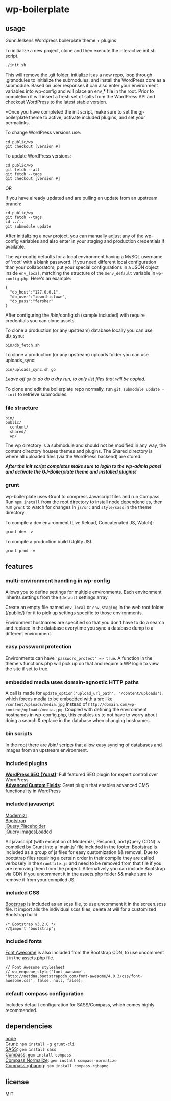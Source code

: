 # wp-boilerplate

## usage

GunnJerkens Wordpress boilerplate theme + plugins

To initialize a new project, clone and then execute the interactive init.sh
script.

```
./init.sh
```

This will remove the .git folder, initialize it as a new repo, loop through
.gitmodules to initialize the submodules, and install the WordPress core as a
submodule. Based on user responses it can also enter your environment variables
into wp-config and will place an env_* file in the root. Prior to completion it
will insert a fresh set of salts from the WordPress API and checkout WordPress
to the latest stable version.

*Once you have completed the init script, make sure to set the gj-boilerplate theme to active, activate included plugins, and set your permalinks.

To change WordPress versions use:

```
cd public/wp
git checkout [version #]
```

To update WordPress versions:

```
cd public/wp
git fetch --all
git fetch --tags
git checkout [version #]
```

OR

If you have already updated and are pulling an update from an upstream branch:
```
cd public/wp
git fetch --tags
cd ../..
git submodule update
```

After initializing a new project, you can manually adjust any of the wp-config
variables and also enter in your staging and production credentials if
available.

The wp-config defaults for a local environment having a MySQL username of
'root' with a blank password. If you need different local configuration than
your collaborators, put your special configurations in a JSON object inside
`env_local`, matching the structure of the `$env_default` variable in
`wp-config.php`. Here's an example:

```
{
  "db_host":"127.0.0.1",
  "db_user":"iownthistown",
  "db_pass":"fersher"
}
```

After configuring the /bin/config.sh (sample included) with require credentials
you can clone assets.

To clone a production (or any upstream) database locally you can use db_sync:

```
bin/db_fetch.sh
```
To clone a production (or any upstream) uploads folder you can use uploads_sync:

```
bin/uploads_sync.sh go
```
*Leave off `go` to do do a dry run, to only list files that will be copied.*

To clone and edit the boilerplate repo normally, run `git submodule update
--init` to retrieve submodules.

### file structure
```
bin/
public/
  content/
  shared/
  wp/
```

The wp directory is a submodule and should not be modified in any way, the
content directory houses themes and plugins. The Shared directory is where all
uploaded files (via the WordPress backend) are stored.

***After the init script completes make sure to login to the wp-admin panel and
activate the GJ-Boilerplate theme and installed plugins!***

### grunt
wp-boilerplate uses Grunt to compress Javascript files and run Compass. Run
`npm install` from the root directory to install node dependencies, then run
`grunt` to watch for changes in `js/src` and `style/sass` in the theme
directory.

To compile a dev environment (Live Reload, Concatenated JS, Watch):  

`grunt dev -v`

To compile a production build (Uglify JS):  

`grunt prod -v`

## features
### multi-environment handling in wp-config
Allows you to define settings for multiple environments. Each environment
inherits settings from the `$default` settings array.

Create an empty file named `env_local` or `env_staging` in the web root folder
(/public/) for it to pick up settings specific to those environments.

Environment hostnames are specified so that you don't have to do a search and
replace in the database everytime you sync a database dump to a different
environment.

### easy password protection
Environments can have `'password_protect' => true`. A function in the theme's
functions.php will pick up on that and require a WP login to view the site if
set to true.

### embedded media uses domain-agnostic HTTP paths
A call is made for `update_option('upload_url_path', '/content/uploads');`
which forces media to be embedded with a src like `/content/uploads/media.jpg`
instead of `http://domain.com/wp-content/uploads/media.jpg`. Coupled with
defining the environment hostnames in wp-config.php, this enables us to not
have to worry about doing a search & replace in the database when changing
hostnames.

### bin scripts
In the root there are /bin/ scripts that allow easy syncing of databases and
images from an upstream environment.

### included plugins
**[WordPress SEO (Yoast)](http://wordpress.org/extend/plugins/wordpress-seo/):** Full featured SEO plugin for expert control over WordPress  
**[Advanced Custom Fields](http://www.advancedcustomfields.com/):** Great plugin that enables advanced CMS functionality in WordPress  

### included javascript
[Modernizr](http://modernizr.com/)  
[Bootstrap](http://getbootstrap.com)  
[jQuery Placeholder](https://github.com/mathiasbynens/jquery-placeholder)  
[jQuery imagesLoaded](https://github.com/desandro/imagesloaded)  

All javascript (with exception of Modernizr, Respond, and jQuery (CDN) is compiled by Grunt into a 'main.js' file included in the footer. Bootstrap is included as a group of js files for easy customization && removal. Due to bootstrap files requiring a certain order in their compile they are called verbosely in the `Gruntfile.js` and need to be removed from that file if you are removing them from the project. Alternatively you can include Bootstrap via CDN if you uncomment it in the assets.php folder && make sure to remove it from your compiled JS.

### included CSS
[Bootstrap](http://getbootstrap.com) is included as an scss file, to use uncomment it in the screen.scss file. It import alls the individual scss files, delete at will for a customized Bootstrap build.

```
/* Bootstrap v3.2.0 */
//@import "bootstrap";
```

### included fonts
[Font Awesome](http://fontawesome.io/) is also included from the Bootstrap CDN, to use uncomment it in the assets.php file.

```
// Font Awesome stylesheet
// wp_enqueue_style('font-awesome', 'http://netdna.bootstrapcdn.com/font-awesome/4.0.3/css/font-awesome.css', false, null, false);
```

### default compass configuration
Includes default configuration for SASS/Compass, which comes highly recommended.

## dependencies
[node](http://nodejs.org)  
[Grunt](http://gruntjs.com): `npm install -g grunt-cli`  
[SASS](http://sass-lang.com/): `gem install sass`  
[Compass](http://compass-style.org/): `gem install compass`  
[Compass Normalize](https://github.com/ksmandersen/compass-normalize): `gem install compass-normalize`  
[Compass rgbapng](https://github.com/aaronrussell/compass-rgbapng): `gem install compass-rgbapng`  

## license

MIT
